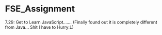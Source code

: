 # FSE_Assignment

7.29: 
Get to Learn JavaScript....... (Finally found out it is completely different from Java... Shit I have to Hurry:L)